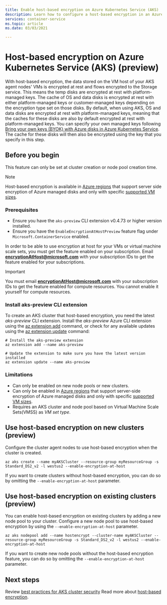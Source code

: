 ```yaml
---
title: Enable host-based encryption on Azure Kubernetes Service (AKS)
description: Learn how to configure a host-based encryption in an Azure Kubernetes Service (AKS) cluster
services: container-service
ms.topic: article
ms.date: 03/03/2021

---
```


# Host-based encryption on Azure Kubernetes Service (AKS) (preview)

With host-based encryption, the data stored on the VM host of your AKS agent nodes' VMs is encrypted at rest and flows encrypted to the Storage service. This means the temp disks are encrypted at rest with platform-managed keys. The cache of OS and data disks is encrypted at rest with either platform-managed keys or customer-managed keys depending on the encryption type set on those disks. By default, when using AKS, OS and data disks are encrypted at rest with platform-managed keys, meaning that the caches for these disks are also by default encrypted at rest with platform-managed keys.  You can specify your own managed keys following [Bring your own keys (BYOK) with Azure disks in Azure Kubernetes Service](azure-disk-customer-managed-keys.md). The cache for these disks will then also be encrypted using the key that you specify in this step.


## Before you begin

This feature can only be set at cluster creation or node pool creation time.

> [!NOTE]
> Host-based encryption is available in [Azure regions][supported-regions] that support server side encryption of Azure managed disks and only with specific [supported VM sizes][supported-sizes].

### Prerequisites

- Ensure you have the `aks-preview` CLI extension v0.4.73 or higher version installed.
- Ensure you have the `EnableEncryptionAtHostPreview` feature flag under `Microsoft.ContainerService` enabled.

In order to be able to use encryption at host for your VMs or virtual machine scale sets, you must get the feature enabled on your subscription. Email **encryptionAtHost@microsoft.com** with your subscription IDs to get the feature enabled for your subscriptions. 

> [!IMPORTANT]
> You must email **encryptionAtHost@microsoft.com** with your subscription IDs to get the feature enabled for compute resources. You cannot enable it yourself for compute resources.


### Install aks-preview CLI extension

To create an AKS cluster that host-based encryption, you need the latest *aks-preview* CLI extension. Install the *aks-preview* Azure CLI extension using the [az extension add][az-extension-add] command, or check for any available updates using the [az extension update][az-extension-update] command:

```azurecli-interactive
# Install the aks-preview extension
az extension add --name aks-preview

# Update the extension to make sure you have the latest version installed
az extension update --name aks-preview
```

### Limitations

- Can only be enabled on new node pools or new clusters.
- Can only be enabled in [Azure regions][supported-regions] that support server-side encryption of Azure managed disks and only with specific [supported VM sizes][supported-sizes].
- Requires an AKS cluster and node pool based on Virtual Machine Scale Sets(VMSS) as *VM set type*.

## Use host-based encryption on new clusters (preview)

Configure the cluster agent nodes to use host-based encryption when the cluster is created. 

```azurecli-interactive
az aks create --name myAKSCluster --resource-group myResourceGroup -s Standard_DS2_v2 -l westus2 --enable-encryption-at-host
```

If you want to create clusters without host-based encryption, you can do so by omitting the `--enable-encryption-at-host` parameter.

## Use host-based encryption on existing clusters (preview)

You can enable host-based encryption on existing clusters by adding a new node pool to your cluster. Configure a new node pool to use host-based encryption by using the `--enable-encryption-at-host` parameter.

```azurecli
az aks nodepool add --name hostencrypt --cluster-name myAKSCluster --resource-group myResourceGroup -s Standard_DS2_v2 -l westus2 --enable-encryption-at-host
```

If you want to create new node pools without the host-based encryption feature, you can do so by omitting the `--enable-encryption-at-host` parameter.

## Next steps

Review [best practices for AKS cluster security][best-practices-security]
Read more about [host-based encryption](../virtual-machines/disk-encryption.md#encryption-at-host---end-to-end-encryption-for-your-vm-data).


<!-- LINKS - external -->

<!-- LINKS - internal -->
[az-extension-add]: /cli/azure/extension#az-extension-add
[az-extension-update]: /cli/azure/extension#az-extension-update
[best-practices-security]: ./operator-best-practices-cluster-security.md
[supported-regions]: ../virtual-machines/disk-encryption.md#supported-regions
[supported-sizes]: ../virtual-machines/disk-encryption.md#supported-vm-sizes
[azure-cli-install]: /cli/azure/install-azure-cli
[az-feature-register]: /cli/azure/feature#az-feature-register
[az-feature-list]: /cli/azure/feature#az-feature-list
[az-provider-register]: /cli/azure/provider#az-provider-register
